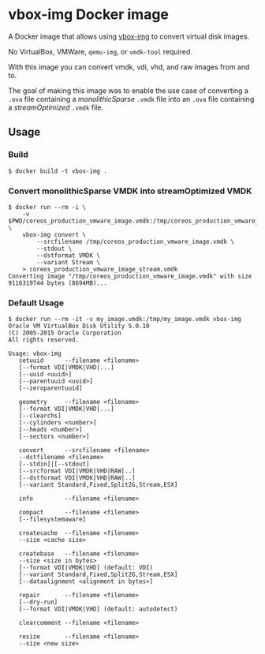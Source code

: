 # vbox-img Docker image

A Docker image that allows using
[vbox-img](https://www.virtualbox.org/) to convert virtual disk images.

No VirtualBox, VMWare, `qemu-img`, or `vmdk-tool` required.

With this image you can convert vmdk, vdi, vhd, and raw images from and to.

The goal of making this image was to enable the use case of converting a
`.ova` file containing a _monolithicSparse_ `.vmdk` file into an `.ova` file
containing a _streamOptimized_ `.vmdk` file.


## Usage

### Build

    $ docker build -t vbox-img .

### Convert monolithicSparse VMDK into streamOptimized VMDK

    $ docker run --rm -i \
        -v $PWD/coreos_production_vmware_image.vmdk:/tmp/coreos_production_vmware_image.vmdk \
        vbox-img convert \
            --srcfilename /tmp/coreos_production_vmware_image.vmdk \
            --stdout \
            --dstformat VMDK \
            --variant Stream \
        > coreos_production_vmware_image_stream.vmdk
    Converting image "/tmp/coreos_production_vmware_image.vmdk" with size 9116319744 bytes (8694MB)...

### Default Usage

    $ docker run --rm -it -v my_image.vmdk:/tmp/my_image.vmdk vbox-img
    Oracle VM VirtualBox Disk Utility 5.0.10
    (C) 2005-2015 Oracle Corporation
    All rights reserved.

    Usage: vbox-img
       setuuid      --filename <filename>
       [--format VDI|VMDK|VHD|...]
       [--uuid <uuid>]
       [--parentuuid <uuid>]
       [--zeroparentuuid]
       
       geometry     --filename <filename>
       [--format VDI|VMDK|VHD|...]
       [--clearchs]
       [--cylinders <number>]
       [--heads <number>]
       [--sectors <number>]
       
       convert      --srcfilename <filename>
       --dstfilename <filename>
       [--stdin]|[--stdout]
       [--srcformat VDI|VMDK|VHD|RAW|..]
       [--dstformat VDI|VMDK|VHD|RAW|..]
       [--variant Standard,Fixed,Split2G,Stream,ESX]
       
       info         --filename <filename>
       
       compact      --filename <filename>
       [--filesystemaware]
       
       createcache  --filename <filename>
       --size <cache size>
       
       createbase   --filename <filename>
       --size <size in bytes>
       [--format VDI|VMDK|VHD] (default: VDI)
       [--variant Standard,Fixed,Split2G,Stream,ESX]
       [--dataalignment <alignment in bytes>]
       
       repair       --filename <filename>
       [--dry-run]
       [--format VDI|VMDK|VHD] (default: autodetect)
       
       clearcomment --filename <filename>
       
       resize       --filename <filename>
       --size <new size>
